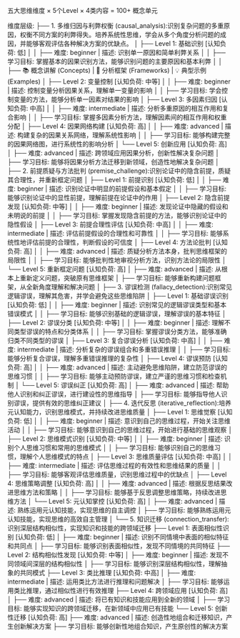 五大思维维度 × 5个Level × 4类内容 = 100+ 概念单元

维度层级:
├── 1. 多维归因与利弊权衡 (causal_analysis):识别复杂问题的多重原因，权衡不同方案的利弊得失。培养系统性思维，学会从多个角度分析问题的成因，并能够客观评估各种解决方案的优缺点。
│   ├── Level 1: 基础识别 [认知负荷: 低]
│   │   ├── 难度: beginner | 描述: 识别单一原因和简单利弊关系
│   │   ├── 学习目标: 掌握基本的因果识别方法，能够识别问题的主要原因和基本利弊
│   │   ├── 📚 概念讲解 (Concepts) | 🧩 分析框架 (Frameworks) | 💡 典型示例 (Examples)
│   ├── Level 2: 变量控制 [认知负荷: 中等]
│   │   ├── 难度: beginner | 描述: 控制变量分析因果关系，理解单一变量的影响
│   │   ├── 学习目标: 学会控制变量的方法，能够分析单一因素对结果的影响
│   ├── Level 3: 多因素归因 [认知负荷: 中高]
│   │   ├── 难度: intermediate | 描述: 分析多重原因的相互作用和复合影响
│   │   ├── 学习目标: 掌握多因素分析方法，理解因素间的相互作用和权重分配
│   ├── Level 4: 因果网络构建 [认知负荷: 高]
│   │   ├── 难度: advanced | 描述: 构建复杂的因果关系网络，理解系统性影响
│   │   ├── 学习目标: 能够构建完整的因果网络图，进行系统性的影响分析
│   └── Level 5: 创新应用 [认知负荷: 高]
│       ├── 难度: advanced | 描述: 跨领域应用因果分析，创新性解决复杂问题
│       ├── 学习目标: 能够将因果分析方法迁移到新领域，创造性地解决复杂问题
│
├── 2. 前提质疑与方法批判 (premise_challenge):识别论证中的隐含前提，质疑其合理性，并重新框定问题
│   ├── Level 1: 前提识别 [认知负荷: 低]
│   │   ├── 难度: beginner | 描述: 识别论证中明显的前提假设和基本假定
│   │   ├── 学习目标: 能够识别论证中的显性前提，理解前提在论证中的作用
│   ├── Level 2: 隐含前提发现 [认知负荷: 中等]
│   │   ├── 难度: beginner | 描述: 发现论证中隐藏的假设和未明说的前提
│   │   ├── 学习目标: 掌握发现隐含前提的方法，能够识别论证中的隐性假设
│   ├── Level 3: 前提合理性评估 [认知负荷: 中高]
│   │   ├── 难度: intermediate | 描述: 评估前提假设的合理性和可靠性
│   │   ├── 学习目标: 能够系统性地评估前提的合理性，判断假设的可信度
│   ├── Level 4: 方法论批判 [认知负荷: 高]
│   │   ├── 难度: advanced | 描述: 质疑分析方法本身，批判思维框架的局限性
│   │   ├── 学习目标: 能够批判性地审视分析方法，识别方法论的局限性
│   └── Level 5: 重新框定问题 [认知负荷: 高]
│       ├── 难度: advanced | 描述: 从根本上重新定义问题，突破原有思维框架
│       ├── 学习目标: 能够重新构建问题框架，从全新角度理解和解决问题
│
├── 3. 谬误检测 (fallacy_detection):识别常见逻辑谬误，理解其危害，并学会避免这些思维陷阱
│   ├── Level 1: 基础谬误识别 [认知负荷: 低]
│   │   ├── 难度: beginner | 描述: 识别常见的逻辑谬误类型和基本错误模式
│   │   ├── 学习目标: 能够识别基础的逻辑谬误，理解谬误的基本特征
│   ├── Level 2: 谬误分类 [认知负荷: 中等]
│   │   ├── 难度: beginner | 描述: 理解不同类型谬误的特点和分类体系
│   │   ├── 学习目标: 掌握谬误分类方法，能够准确归类不同类型的谬误
│   ├── Level 3: 复合谬误分析 [认知负荷: 中高]
│   │   ├── 难度: intermediate | 描述: 分析复杂的谬误组合和多重错误推理
│   │   ├── 学习目标: 能够分析复合谬误，理解多重错误推理的复杂性
│   ├── Level 4: 谬误预防 [认知负荷: 高]
│   │   ├── 难度: advanced | 描述: 主动避免思维陷阱，建立防范谬误的思维习惯
│   │   ├── 学习目标: 能够主动预防谬误，建立严谨的思维习惯和检查机制
│   └── Level 5: 谬误纠正 [认知负荷: 高]
│       ├── 难度: advanced | 描述: 帮助他人识别和纠正谬误，进行建设性的思维指导
│       ├── 学习目标: 能够指导他人识别谬误，提供有效的思维纠正建议
│
├── 4. 迭代反思 (iterative_reflection):培养元认知能力，识别思维模式，并持续改进思维质量
│   ├── Level 1: 思维觉察 [认知负荷: 低]
│   │   ├── 难度: beginner | 描述: 意识到自己的思维过程，开始关注思维活动
│   │   ├── 学习目标: 能够意识到自己的思维过程，开始进行基础的思维观察
│   ├── Level 2: 思维模式识别 [认知负荷: 中等]
│   │   ├── 难度: beginner | 描述: 识别个人思维习惯和常用的思维模式
│   │   ├── 学习目标: 能够识别自己的思维习惯，理解个人思维模式的特点
│   ├── Level 3: 思维质量评估 [认知负荷: 中高]
│   │   ├── 难度: intermediate | 描述: 评估思维过程的有效性和思维结果的质量
│   │   ├── 学习目标: 能够客观评估思维质量，识别思维过程中的优缺点
│   ├── Level 4: 思维策略调整 [认知负荷: 高]
│   │   ├── 难度: advanced | 描述: 根据反思结果改进思维方法和策略
│   │   ├── 学习目标: 能够基于反思调整思维策略，持续改进思维方法
│   └── Level 5: 元认知掌控 [认知负荷: 高]
│       ├── 难度: advanced | 描述: 熟练运用元认知技能，实现思维的自主调控
│       ├── 学习目标: 能够熟练运用元认知技能，实现思维的高效自主管理
│
└── 5. 知识迁移 (connection_transfer):识别深层结构相似性，实现知识和技能的跨领域迁移
    ├── Level 1: 表面相似性识别 [认知负荷: 低]
    │   ├── 难度: beginner | 描述: 识别不同情境中表面的相似特征和共同点
    │   ├── 学习目标: 能够识别表面相似性，发现不同情境的共同特征
    ├── Level 2: 结构相似性发现 [认知负荷: 中等]
    │   ├── 难度: beginner | 描述: 发现不同领域间深层的结构相似性
    │   ├── 学习目标: 能够识别深层结构相似性，理解抽象的共同模式
    ├── Level 3: 类比推理 [认知负荷: 中高]
    │   ├── 难度: intermediate | 描述: 运用类比方法进行推理和问题解决
    │   ├── 学习目标: 能够运用类比推理，通过相似性进行有效推理
    ├── Level 4: 跨领域应用 [认知负荷: 高]
    │   ├── 难度: advanced | 描述: 将已有知识和技能应用到全新的领域
    │   ├── 学习目标: 能够实现知识的跨领域迁移，在新领域中应用已有技能
    └── Level 5: 创新性迁移 [认知负荷: 高]
        ├── 难度: advanced | 描述: 创造性地组合和迁移知识，产生创新解决方案
        ├── 学习目标: 能够创新性地组合知识，产生原创性的解决方案
